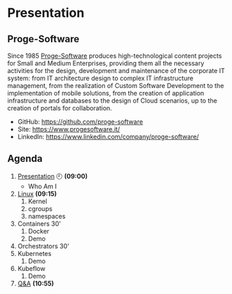 # Presentation

## Proge-Software

Since 1985 [Proge-Software](https://www.progesoftware.it/) produces high-technological content projects for Small and Medium Enterprises, providing them all the necessary activities for the design, development and maintenance of the corporate IT system: from IT architecture design to complex IT infrastructure management, from the realization of Custom Software Development to the implementation of mobile solutions, from the creation of application infrastructure and databases to the design of Cloud scenarios, up to the creation of portals for collaboration.

- GitHub: https://github.com/proge-software
- Site: https://www.progesoftware.it/
- LinkedIn: https://www.linkedin.com/company/proge-software/


## Agenda

1. [Presentation](01.presentation.md) :clock9: **(09:00)**
   - Who Am I
2. [Linux](02.linux.md) **(09:15)**
   1. Kernel
   2. cgroups
   3. namespaces
3. Containers 30'
   1. Docker
   2. Demo
4. Orchestrators 30'
5. Kubernetes
   1. Demo
6. Kubeflow
   1. Demo
7. [Q&A](06.q&a.md) **(10:55)**
